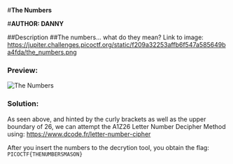 #**The Numbers**

#**AUTHOR: DANNY**

##Description
##The numbers... what do they mean?
Link to image: https://jupiter.challenges.picoctf.org/static/f209a32253affb6f547a585649ba4fda/the_numbers.png

### Preview:
![The Numbers](https://ibb.co/mHYVhxH)

### Solution:

As seen above, and hinted by the curly brackets as well as the upper boundary of 26, we can attempt the A1Z26 Letter Number Decipher Method 
using: https://www.dcode.fr/letter-number-cipher

After you insert the numbers to the decrytion tool, you obtain the flag: ```PICOCTF{THENUMBERSMASON}```

